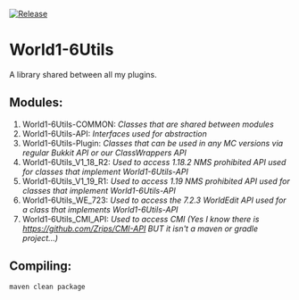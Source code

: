 [![Release](https://jitpack.io/v/World1-6/World1-6Utils.svg)](https://jitpack.io/#World1-6/World1-6Utils)

# World1-6Utils
A library shared between all my plugins.

## Modules:
1. World1-6Utils-COMMON: *Classes that are shared between modules*
2. World1-6Utils-API: *Interfaces used for abstraction*
3. World1-6Utils-Plugin: *Classes that can be used in any MC versions via regular Bukkit API or our ClassWrappers API*
4. World1-6Utils_V1_18_R2: *Used to access 1.18.2 NMS prohibited API used for classes that implement World1-6Utils-API*
5. World1-6Utils_V1_19_R1: *Used to access 1.19 NMS prohibited API used for classes that implement World1-6Utils-API*
6. World1-6Utils_WE_723: *Used to access the 7.2.3 WorldEdit API used for a class that implements World1-6Utils-API*
7. World1-6Utils_CMI_API: *Used to access CMI (Yes I know there is https://github.com/Zrips/CMI-API BUT it isn't a maven or gradle project...)*

## Compiling:
`maven clean package`
